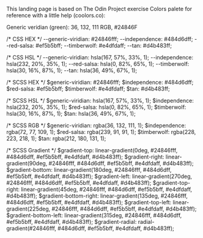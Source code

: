 This landing page is based on The Odin Project exercise
Colors palete for reference with a little help (coolors.co):

Generic veridian (green): 36, 132, 111 RGB, #24846F

/* CSS HEX */
--generic-viridian: #24846fff;
--independence: #484d6dff;
--red-salsa: #ef5b5bff;
--timberwolf: #e4dfdaff;
--tan: #d4b483ff;

/* CSS HSL */
--generic-viridian: hsla(167, 57%, 33%, 1);
--independence: hsla(232, 20%, 35%, 1);
--red-salsa: hsla(0, 82%, 65%, 1);
--timberwolf: hsla(30, 16%, 87%, 1);
--tan: hsla(36, 49%, 67%, 1);

/* SCSS HEX */
$generic-viridian: #24846fff;
$independence: #484d6dff;
$red-salsa: #ef5b5bff;
$timberwolf: #e4dfdaff;
$tan: #d4b483ff;

/* SCSS HSL */
$generic-viridian: hsla(167, 57%, 33%, 1);
$independence: hsla(232, 20%, 35%, 1);
$red-salsa: hsla(0, 82%, 65%, 1);
$timberwolf: hsla(30, 16%, 87%, 1);
$tan: hsla(36, 49%, 67%, 1);

/* SCSS RGB */
$generic-viridian: rgba(36, 132, 111, 1);
$independence: rgba(72, 77, 109, 1);
$red-salsa: rgba(239, 91, 91, 1);
$timberwolf: rgba(228, 223, 218, 1);
$tan: rgba(212, 180, 131, 1);

/* SCSS Gradient */
$gradient-top: linear-gradient(0deg, #24846fff, #484d6dff, #ef5b5bff, #e4dfdaff, #d4b483ff);
$gradient-right: linear-gradient(90deg, #24846fff, #484d6dff, #ef5b5bff, #e4dfdaff, #d4b483ff);
$gradient-bottom: linear-gradient(180deg, #24846fff, #484d6dff, #ef5b5bff, #e4dfdaff, #d4b483ff);
$gradient-left: linear-gradient(270deg, #24846fff, #484d6dff, #ef5b5bff, #e4dfdaff, #d4b483ff);
$gradient-top-right: linear-gradient(45deg, #24846fff, #484d6dff, #ef5b5bff, #e4dfdaff, #d4b483ff);
$gradient-bottom-right: linear-gradient(135deg, #24846fff, #484d6dff, #ef5b5bff, #e4dfdaff, #d4b483ff);
$gradient-top-left: linear-gradient(225deg, #24846fff, #484d6dff, #ef5b5bff, #e4dfdaff, #d4b483ff);
$gradient-bottom-left: linear-gradient(315deg, #24846fff, #484d6dff, #ef5b5bff, #e4dfdaff, #d4b483ff);
$gradient-radial: radial-gradient(#24846fff, #484d6dff, #ef5b5bff, #e4dfdaff, #d4b483ff);
